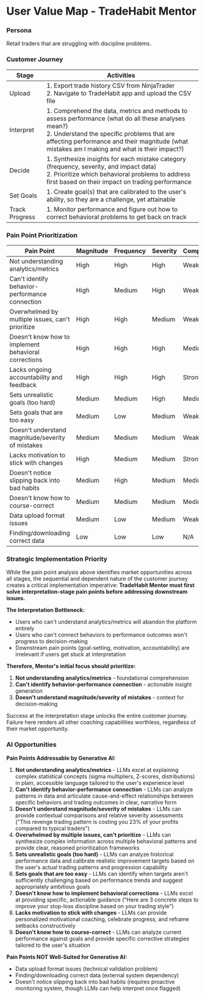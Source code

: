 # User Value Map - TradeHabit Mentor

### Persona
Retail traders that are struggling with discipline problems.

### Customer Journey
| Stage | Activities |
|-------|------------|
| Upload | 1. Export trade history CSV from NinjaTrader <br/>2. Navigate to TradeHabit app and upload the CSV file |
| Interpret | 1. Comprehend the data, metrics and methods to assess performance (what do all these analyses mean?) <br/>2. Understand the specific problems that are affecting performance and their magnitude (what mistakes am I making and what is their impact?) |
| Decide | 1. Synthesize insights for each mistake category (frequency, severity, and impact data) <br/>2. Prioritize which behavioral problems to address first based on their impact on trading performance |
| Set Goals | 1. Create goal(s) that are calibrated to the user's ability, so they are a challenge, yet attainable |
| Track Progress | 1. Monitor performance and figure out how to correct behavioral problems to get back on track  |

### Pain Point Prioritization

| Pain Point | Magnitude | Frequency | Severity | Competition | Contrast | Priority |
|------------|-----------|-----------|----------|-------------|----------|----------|
| Not understanding analytics/metrics | High | High | High | Weak | High | **High** |
| Can't identify behavior-performance connection | High | Medium | High | Weak | High | **High** |
| Overwhelmed by multiple issues, can't prioritize | High | High | Medium | Weak | High | **High** |
| Doesn't know how to implement behavioral corrections | High | High | High | Medium | High | **High** |
| Lacks ongoing accountability and feedback | High | High | High | Strong | High | **Medium** |
| Sets unrealistic goals (too hard) | Medium | Medium | High | Medium | Medium | **Medium** |
| Sets goals that are too easy | Medium | Low | Medium | Weak | Low | **Medium** |
| Doesn't understand magnitude/severity of mistakes | Medium | Medium | Medium | Weak | Medium | **Medium** |
| Lacks motivation to stick with changes | High | Medium | Medium | Strong | Medium | **Medium** |
| Doesn't notice slipping back into bad habits | Medium | High | Medium | Medium | Medium | **Medium** |
| Doesn't know how to course-correct | Medium | Medium | Medium | Medium | Medium | **Medium** |
| Data upload format issues | Medium | Low | Medium | Weak | Low | **Lower** |
| Finding/downloading correct data | Low | Low | Low | N/A | N/A | **Lower** |

### Strategic Implementation Priority

While the pain point analysis above identifies market opportunities across all stages, the sequential and dependent nature of the customer journey creates a critical implementation imperative: **TradeHabit Mentor must first solve interpretation-stage pain points before addressing downstream issues.**

**The Interpretation Bottleneck:**
- Users who can't understand analytics/metrics will abandon the platform entirely
- Users who can't connect behaviors to performance outcomes won't progress to decision-making
- Downstream pain points (goal-setting, motivation, accountability) are irrelevant if users get stuck at interpretation

**Therefore, Mentor's initial focus should prioritize:**
1. **Not understanding analytics/metrics** - foundational comprehension
2. **Can't identify behavior-performance connection** - actionable insight generation  
3. **Doesn't understand magnitude/severity of mistakes** - context for decision-making

Success at the interpretation stage unlocks the entire customer journey. Failure here renders all other coaching capabilities worthless, regardless of their market opportunity.


### AI Opportunities

**Pain Points Addressable by Generative AI:**

1. **Not understanding analytics/metrics** - LLMs excel at explaining complex statistical concepts (sigma multipliers, Z-scores, distributions) in plain, accessible language tailored to the user's experience level
2. **Can't identify behavior-performance connection** - LLMs can analyze patterns in data and articulate cause-and-effect relationships between specific behaviors and trading outcomes in clear, narrative form
3. **Doesn't understand magnitude/severity of mistakes** - LLMs can provide contextual comparisons and relative severity assessments ("This revenge trading pattern is costing you 23% of your profits compared to typical traders")
4. **Overwhelmed by multiple issues, can't prioritize** - LLMs can synthesize complex information across multiple behavioral patterns and provide clear, reasoned prioritization frameworks
5. **Sets unrealistic goals (too hard)** - LLMs can analyze historical performance data and calibrate realistic improvement targets based on the user's actual trading patterns and progression capability
6. **Sets goals that are too easy** - LLMs can identify when targets aren't sufficiently challenging based on performance trends and suggest appropriately ambitious goals
7. **Doesn't know how to implement behavioral corrections** - LLMs excel at providing specific, actionable guidance ("Here are 3 concrete steps to improve your stop-loss discipline based on your trading style")
8. **Lacks motivation to stick with changes** - LLMs can provide personalized motivational coaching, celebrate progress, and reframe setbacks constructively
9. **Doesn't know how to course-correct** - LLMs can analyze current performance against goals and provide specific corrective strategies tailored to the user's situation

**Pain Points NOT Well-Suited for Generative AI:**
- Data upload format issues (technical validation problem)
- Finding/downloading correct data (external system dependency)
- Doesn't notice slipping back into bad habits (requires proactive monitoring system, though LLMs can help interpret once flagged)
